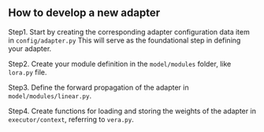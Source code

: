 ## How to develop a new adapter

Step1. Start by creating the corresponding adapter configuration data item in `config/adapter.py` This will serve as the foundational step in defining your adapter.

Step2. Create your module definition in the `model/modules` folder, like `lora.py` file.

Step3. Define the forward propagation of the adapter in `model/modules/linear.py`.

Step4. Create functions for loading and storing the weights of the adapter in `executor/context`, referring to `vera.py`.